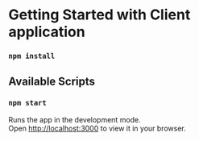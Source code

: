 # Getting Started with Client application

### `npm install`

## Available Scripts

### `npm start`

Runs the app in the development mode.\
Open [http://localhost:3000](http://localhost:3000) to view it in your browser.
